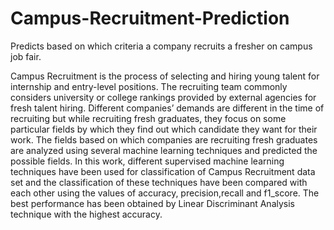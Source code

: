 # Campus-Recruitment-Prediction
Predicts based on which criteria a company recruits a fresher on campus job fair.

Campus Recruitment is the process of selecting and hiring young talent for internship and entry-level positions. The recruiting team commonly considers university or college rankings provided by external agencies for fresh talent hiring. Different companies’ demands are different in the time of recruiting but while recruiting fresh graduates, they focus on some particular fields by which they find out which candidate they want for their work. The fields based on which companies are recruiting fresh graduates are analyzed using several machine learning techniques and predicted the possible fields.
In this work, different supervised machine learning techniques have been used for classification of Campus Recruitment data set and the classification of these techniques have been compared with each other using the values of accuracy, precision,recall and f1_score.
The best performance has been obtained by Linear Discriminant Analysis technique with the highest accuracy.
